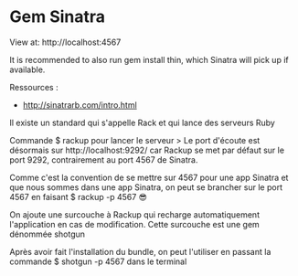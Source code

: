 # Gem Sinatra 

View at: http://localhost:4567

It is recommended to also run gem install thin, which Sinatra will pick up if available.

Ressources : 

- http://sinatrarb.com/intro.html

Il existe un standard qui s'appelle Rack et qui lance des serveurs Ruby

Commande $ rackup pour lancer le serveur > Le port d'écoute est désormais sur http://localhost:9292/ car Rackup se met par défaut sur le port 9292, contrairement au port 4567 de Sinatra. 

Comme c'est la convention de se mettre sur 4567 pour une app Sinatra et que nous sommes dans une app Sinatra, on peut se brancher sur le port 4567 en faisant $ rackup -p 4567 😎

On ajoute une surcouche à Rackup qui recharge automatiquement l'application en cas de modification. Cette surcouche est une gem dénommée shotgun

Après avoir fait l'installation du bundle, on peut l'utiliser en passant la commande $ shotgun -p 4567 dans le terminal

